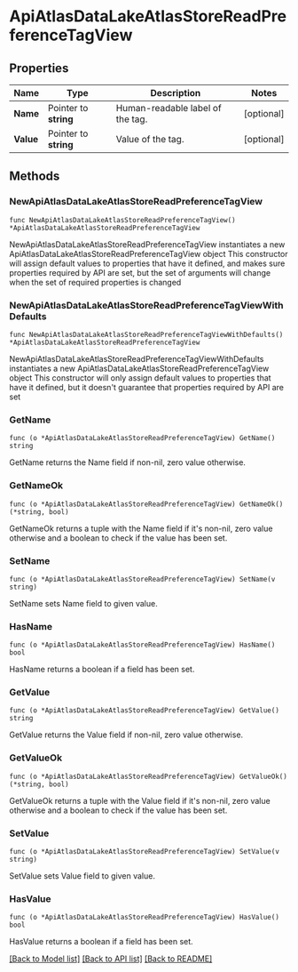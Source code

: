 # ApiAtlasDataLakeAtlasStoreReadPreferenceTagView

## Properties

Name | Type | Description | Notes
------------ | ------------- | ------------- | -------------
**Name** | Pointer to **string** | Human-readable label of the tag. | [optional] 
**Value** | Pointer to **string** | Value of the tag. | [optional] 

## Methods

### NewApiAtlasDataLakeAtlasStoreReadPreferenceTagView

`func NewApiAtlasDataLakeAtlasStoreReadPreferenceTagView() *ApiAtlasDataLakeAtlasStoreReadPreferenceTagView`

NewApiAtlasDataLakeAtlasStoreReadPreferenceTagView instantiates a new ApiAtlasDataLakeAtlasStoreReadPreferenceTagView object
This constructor will assign default values to properties that have it defined,
and makes sure properties required by API are set, but the set of arguments
will change when the set of required properties is changed

### NewApiAtlasDataLakeAtlasStoreReadPreferenceTagViewWithDefaults

`func NewApiAtlasDataLakeAtlasStoreReadPreferenceTagViewWithDefaults() *ApiAtlasDataLakeAtlasStoreReadPreferenceTagView`

NewApiAtlasDataLakeAtlasStoreReadPreferenceTagViewWithDefaults instantiates a new ApiAtlasDataLakeAtlasStoreReadPreferenceTagView object
This constructor will only assign default values to properties that have it defined,
but it doesn't guarantee that properties required by API are set

### GetName

`func (o *ApiAtlasDataLakeAtlasStoreReadPreferenceTagView) GetName() string`

GetName returns the Name field if non-nil, zero value otherwise.

### GetNameOk

`func (o *ApiAtlasDataLakeAtlasStoreReadPreferenceTagView) GetNameOk() (*string, bool)`

GetNameOk returns a tuple with the Name field if it's non-nil, zero value otherwise
and a boolean to check if the value has been set.

### SetName

`func (o *ApiAtlasDataLakeAtlasStoreReadPreferenceTagView) SetName(v string)`

SetName sets Name field to given value.

### HasName

`func (o *ApiAtlasDataLakeAtlasStoreReadPreferenceTagView) HasName() bool`

HasName returns a boolean if a field has been set.

### GetValue

`func (o *ApiAtlasDataLakeAtlasStoreReadPreferenceTagView) GetValue() string`

GetValue returns the Value field if non-nil, zero value otherwise.

### GetValueOk

`func (o *ApiAtlasDataLakeAtlasStoreReadPreferenceTagView) GetValueOk() (*string, bool)`

GetValueOk returns a tuple with the Value field if it's non-nil, zero value otherwise
and a boolean to check if the value has been set.

### SetValue

`func (o *ApiAtlasDataLakeAtlasStoreReadPreferenceTagView) SetValue(v string)`

SetValue sets Value field to given value.

### HasValue

`func (o *ApiAtlasDataLakeAtlasStoreReadPreferenceTagView) HasValue() bool`

HasValue returns a boolean if a field has been set.


[[Back to Model list]](../README.md#documentation-for-models) [[Back to API list]](../README.md#documentation-for-api-endpoints) [[Back to README]](../README.md)


